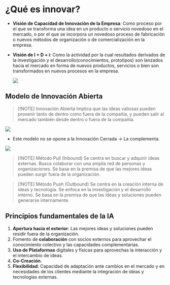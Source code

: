 # ¿Qué es innovar?
- **Visión de Capacidad de Innovación de la Empresa**: Como proceso por el que se transforma una idea en un producto o servicio novedoso en el mercado, o por el que se incorpora un novedoso proceso de fabricación o nuevos métodos de organización o de comercialización en la empresa.
- **Visión de I + D + i**: Como la actividad por la cual resultados derivados de la investigación y el desarrollo(conocimientos, prototipos) son lanzados hacia el mercado en forma de nuevos productos, servicios o bien son transformados en nuevos procesos en la empresa.

	![](Empresa%20de%20Base%20Tecnológica%20II/img%20ebt2/Pasted%20image%2020240924231506.png)

## Modelo de Innovación Abierta

> [!NOTE] Innovación Abierta
> Implica que las ideas valiosas pueden provenir tanto de dentro como fuera de la compañía, y pueden salir al mercado también desde dentro o fuera de la compañía.


![](Empresa%20de%20Base%20Tecnológica%20II/img%20ebt2/Pasted%20image%2020240924231740.png)

- Este modelo no se opone a la Innovación Cerrada -> La complementa.

![](Empresa%20de%20Base%20Tecnológica%20II/img%20ebt2/Pasted%20image%2020240924231850.png)



> [!NOTE] Método Pull (Inbound)
> Se centra en buscar y adquirir ideas externas.
> Busca colaborar con una amplia red de personas y organizaciones.
> Se basa en la premisa de que las mejores ideas pueden surgir fuera de la organización.


> [!NOTE] Método Push (Outbound)
> Se centra en la creación interna de ideas y tecnología.
> Se enfoca en la investigación y el desarrollo interno.
> Se basa en la premisa de que las ideas y soluciones pueden generarse internamente.


## Principios fundamentales de la IA
1. **Apertura hacia el exterior**: Las mejores ideas y soluciones pueden residir fuera de la organización.
2. Fomento de **colaboración** con socios externos para aprovechar el conocimiento colectivo y las capacidades complementarias.
3. **Uso de Plataformas** digitales y físicas para aprovechas la interacción y el intercambio de ideas.
4. **Co-Creación**.
5. **Flexibilidad**: Capacidad de adaptación ante cambios en el mercado y en necesidades de los clientes mediante la integración de ideas y tecnologías externas.